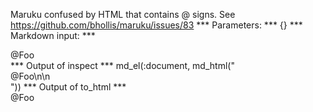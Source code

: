Maruku confused by HTML that contains @ signs. See https://github.com/bhollis/maruku/issues/83
*** Parameters: ***
{}
*** Markdown input: ***
<div><span>@Foo</span>

</div>
*** Output of inspect ***
md_el(:document, md_html("<div><span>@Foo</span>\n\n</div>"))
*** Output of to_html ***
<div><span>@Foo</span>

</div>